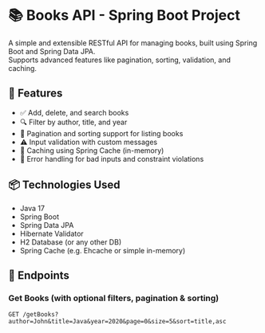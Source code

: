 # 📚 Books API - Spring Boot Project

A simple and extensible RESTful API for managing books, built using Spring Boot and Spring Data JPA.  
Supports advanced features like pagination, sorting, validation, and caching.

## 🚀 Features

- ✅ Add, delete, and search books
- 🔍 Filter by author, title, and year
- 🧭 Pagination and sorting support for listing books
- ⚠️ Input validation with custom messages
- 🚀 Caching using Spring Cache (in-memory)
- 🧪 Error handling for bad inputs and constraint violations

## 📦 Technologies Used

- Java 17
- Spring Boot
- Spring Data JPA
- Hibernate Validator
- H2 Database (or any other DB)
- Spring Cache (e.g. Ehcache or simple in-memory)

## 📡 Endpoints

### Get Books (with optional filters, pagination & sorting)

```http
GET /getBooks?author=John&title=Java&year=2020&page=0&size=5&sort=title,asc
